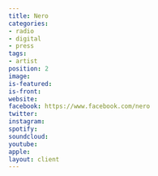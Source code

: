 ```yaml
---
title: Nero
categories:
- radio
- digital
- press
tags:
- artist
position: 2
image: 
is-featured: 
is-front: 
website: 
facebook: https://www.facebook.com/nero
twitter: 
instagram: 
spotify: 
soundcloud: 
youtube: 
apple: 
layout: client
---
```


